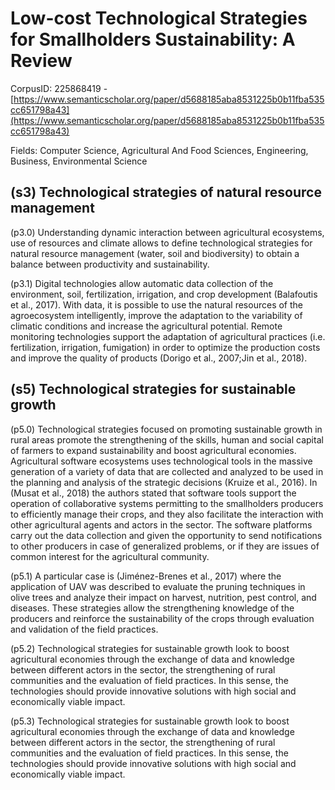 # Low-cost Technological Strategies for Smallholders Sustainability: A Review

CorpusID: 225868419 - [https://www.semanticscholar.org/paper/d5688185aba8531225b0b11fba535cc651798a43](https://www.semanticscholar.org/paper/d5688185aba8531225b0b11fba535cc651798a43)

Fields: Computer Science, Agricultural And Food Sciences, Engineering, Business, Environmental Science

## (s3) Technological strategies of natural resource management
(p3.0) Understanding dynamic interaction between agricultural ecosystems, use of resources and climate allows to define technological strategies for natural resource management (water, soil and biodiversity) to obtain a balance between productivity and sustainability.

(p3.1) Digital technologies allow automatic data collection of the environment, soil, fertilization, irrigation, and crop development (Balafoutis et al., 2017). With data, it is possible to use the natural resources of the agroecosystem intelligently, improve the adaptation to the variability of climatic conditions and increase the agricultural potential. Remote monitoring technologies support the adaptation of agricultural practices (i.e. fertilization, irrigation, fumigation) in order to optimize the production costs and improve the quality of products (Dorigo et al., 2007;Jin et al., 2018).
## (s5) Technological strategies for sustainable growth
(p5.0) Technological strategies focused on promoting sustainable growth in rural areas promote the strengthening of the skills, human and social capital of farmers to expand sustainability and boost agricultural economies. Agricultural software ecosystems uses technological tools in the massive generation of a variety of data that are collected and analyzed to be used in the planning and analysis of the strategic decisions (Kruize et al., 2016). In (Musat et al., 2018) the authors stated that software tools support the operation of collaborative systems permitting to the smallholders producers to efficiently manage their crops, and they also facilitate the interaction with other agricultural agents and actors in the sector. The software platforms carry out the data collection and given the opportunity to send notifications to other producers in case of generalized problems, or if they are issues of common interest for the agricultural community.

(p5.1) A particular case is (Jiménez-Brenes et al., 2017) where the application of UAV was described to evaluate the pruning techniques in olive trees and analyze their impact on harvest, nutrition, pest control, and diseases. These strategies allow the strengthening knowledge of the producers and reinforce the sustainability of the crops through evaluation and validation of the field practices.

(p5.2) Technological strategies for sustainable growth look to boost agricultural economies through the exchange of data and knowledge between different actors in the sector, the strengthening of rural communities and the evaluation of field practices. In this sense, the technologies should provide innovative solutions with high social and economically viable impact.

(p5.3) Technological strategies for sustainable growth look to boost agricultural economies through the exchange of data and knowledge between different actors in the sector, the strengthening of rural communities and the evaluation of field practices. In this sense, the technologies should provide innovative solutions with high social and economically viable impact.
